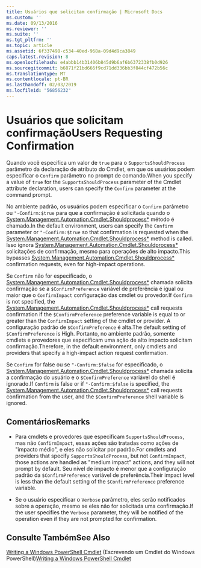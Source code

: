 ```yaml
---
title: Usuários que solicitam confirmação | Microsoft Docs
ms.custom: ''
ms.date: 09/13/2016
ms.reviewer: ''
ms.suite: ''
ms.tgt_pltfrm: ''
ms.topic: article
ms.assetid: 6f337498-c534-40ed-968a-09d4d9ca3849
caps.latest.revision: 8
ms.openlocfilehash: e4abbb14b31406b845d9b6af6b6372338fb0d926
ms.sourcegitcommit: b6871f21bd666f9cd71dd336bb3f844cf472b56c
ms.translationtype: MT
ms.contentlocale: pt-BR
ms.lasthandoff: 02/03/2019
ms.locfileid: "56856232"
---
```

# <a name="users-requesting-confirmation"></a><span data-ttu-id="b4898-102">Usuários que solicitam confirmação</span><span class="sxs-lookup"><span data-stu-id="b4898-102">Users Requesting Confirmation</span></span>

<span data-ttu-id="b4898-103">Quando você especifica um valor de `true` para o `SupportsShouldProcess` parâmetro da declaração de atributo do Cmdlet, em que os usuários podem especificar o `Confirm` parâmetro no prompt de comando.</span><span class="sxs-lookup"><span data-stu-id="b4898-103">When you specify a value of `true` for the `SupportsShouldProcess` parameter of the Cmdlet attribute declaration, users can specify the `Confirm` parameter at the command prompt.</span></span>

<span data-ttu-id="b4898-104">No ambiente padrão, os usuários podem especificar o `Confirm` parâmetro ou `"-Confirm:$true` para que a confirmação é solicitada quando o [System.Management.Automation.Cmdlet.Shouldprocess\*](/dotnet/api/System.Management.Automation.Cmdlet.ShouldProcess) método é chamado.</span><span class="sxs-lookup"><span data-stu-id="b4898-104">In the default environment, users can specify the `Confirm` parameter or `"-Confirm:$true` so that confirmation is requested when the [System.Management.Automation.Cmdlet.Shouldprocess\*](/dotnet/api/System.Management.Automation.Cmdlet.ShouldProcess) method is called.</span></span> <span data-ttu-id="b4898-105">Isso ignora [System.Management.Automation.Cmdlet.Shouldprocess\*](/dotnet/api/System.Management.Automation.Cmdlet.ShouldProcess) solicitações de confirmação, mesmo para operações de alto impacto.</span><span class="sxs-lookup"><span data-stu-id="b4898-105">This bypasses [System.Management.Automation.Cmdlet.Shouldprocess\*](/dotnet/api/System.Management.Automation.Cmdlet.ShouldProcess) confirmation requests, even for high-impact operations.</span></span>

<span data-ttu-id="b4898-106">Se `Confirm` não for especificado, o [System.Management.Automation.Cmdlet.Shouldprocess\*](/dotnet/api/System.Management.Automation.Cmdlet.ShouldProcess) chamada solicita confirmação se a `$ConfirmPreference` variável de preferência é igual ou maior que o `ConfirmImpact` configuração das cmdlet ou provedor.</span><span class="sxs-lookup"><span data-stu-id="b4898-106">If `Confirm` is not specified, the [System.Management.Automation.Cmdlet.Shouldprocess\*](/dotnet/api/System.Management.Automation.Cmdlet.ShouldProcess) call requests confirmation if the `$ConfirmPreference` preference variable is equal to or greater than the `ConfirmImpact` setting of the cmdlet or provider.</span></span> <span data-ttu-id="b4898-107">A configuração padrão de `$ConfirmPreference` é alta.</span><span class="sxs-lookup"><span data-stu-id="b4898-107">The default setting of `$ConfirmPreference` is High.</span></span> <span data-ttu-id="b4898-108">Portanto, no ambiente padrão, somente cmdlets e provedores que especificam uma ação de alto impacto solicitam confirmação.</span><span class="sxs-lookup"><span data-stu-id="b4898-108">Therefore, in the default environment, only cmdlets and providers that specify a high-impact action request confirmation.</span></span>

<span data-ttu-id="b4898-109">Se `Confirm` for false ou se `"-Confirm:$false` for especificado, o [System.Management.Automation.Cmdlet.Shouldprocess\*](/dotnet/api/System.Management.Automation.Cmdlet.ShouldProcess) chamada solicita a confirmação do usuário e o `$ConfirmPreference` variável do shell é ignorado.</span><span class="sxs-lookup"><span data-stu-id="b4898-109">If `Confirm` is false or if `"-Confirm:$false` is specified, the [System.Management.Automation.Cmdlet.Shouldprocess\*](/dotnet/api/System.Management.Automation.Cmdlet.ShouldProcess) call requests confirmation from the user, and the `$ConfirmPreference` shell variable is ignored.</span></span>

## <a name="remarks"></a><span data-ttu-id="b4898-110">Comentários</span><span class="sxs-lookup"><span data-stu-id="b4898-110">Remarks</span></span>

- <span data-ttu-id="b4898-111">Para cmdlets e provedores que especificam `SupportsShouldProcess`, mas não `ConfirmImpact`, essas ações são tratadas como ações de "impacto médio", e eles não solicitar por padrão.</span><span class="sxs-lookup"><span data-stu-id="b4898-111">For cmdlets and providers that specify `SupportsShouldProcess`, but not `ConfirmImpact`, those actions are handled as "medium impact" actions, and they will not prompt by default.</span></span> <span data-ttu-id="b4898-112">Seu nível de impacto é menor que a configuração padrão da `$ConfirmPreference` variável de preferência.</span><span class="sxs-lookup"><span data-stu-id="b4898-112">Their impact level is less than the default setting of the `$ConfirmPreference` preference variable.</span></span>

- <span data-ttu-id="b4898-113">Se o usuário especificar o `Verbose` parâmetro, eles serão notificados sobre a operação, mesmo se eles não for solicitada uma confirmação.</span><span class="sxs-lookup"><span data-stu-id="b4898-113">If the user specifies the `Verbose` parameter, they will be notified of the operation even if they are not prompted for confirmation.</span></span>

## <a name="see-also"></a><span data-ttu-id="b4898-114">Consulte Também</span><span class="sxs-lookup"><span data-stu-id="b4898-114">See Also</span></span>

<span data-ttu-id="b4898-115">[Writing a Windows PowerShell Cmdlet](./writing-a-windows-powershell-cmdlet.md) (Escrevendo um Cmdlet do Windows PowerShell)</span><span class="sxs-lookup"><span data-stu-id="b4898-115">[Writing a Windows PowerShell Cmdlet](./writing-a-windows-powershell-cmdlet.md)</span></span>

